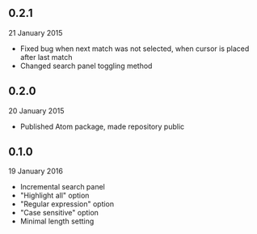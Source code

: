 
## 0.2.1
21 January 2015

* Fixed bug when next match was not selected, when cursor is placed after last match
* Changed search panel toggling method

## 0.2.0
20 January 2015

* Published Atom package, made repository public

## 0.1.0
19 January 2016

* Incremental search panel
* "Highlight all" option
* "Regular expression" option
* "Case sensitive" option
* Minimal length setting
